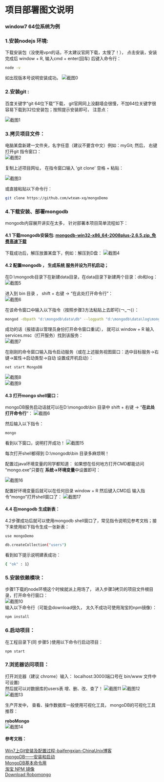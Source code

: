 
# 项目部署图文说明

### window7 64位系统为例

### 1.安装nodejs 环境:

下载安装包（没使用vpn的话，不太建议官网下载，太慢了！）， 点击安装，安装完成后 window + R, 输入cmd + enter(回车) 后键入命令行：
```Bash
node -v
```

如出现版本号说明安装成功。
![截图0](https://github.com/wteam-xq/mongoDemo/blob/master/deploy_images/0.jpg)

### 2.安装git :
  百度关键字“git 64位下载”下载， git官网同上没翻墙会很慢，不加64位关键字很容易下载到32位安装包；按照提示安装即可， 注意点：  
  
  ![截图1](https://github.com/wteam-xq/mongoDemo/blob/master/deploy_images/1.jpg)
  
### 3.拷贝项目文件：
  电脑某盘新建一文件夹，名字任意（建议不要含中文）例如：myGit; 然后， 右键打开git 指令窗口：  
   ![截图2](https://github.com/wteam-xq/mongoDemo/blob/master/deploy_images/2.jpg)  
   
   复制上述项目网址， 在指令窗口输入 'git clone' 空格 + 粘贴：  
   
   ![截图3](https://github.com/wteam-xq/mongoDemo/blob/master/deploy_images/3.jpg)  
   
或直接粘贴以下命令行：  

   ```Bash
   git clone https://github.com/wteam-xq/mongoDemo
   ```  
   
### 4.下载安装、部署mongodb
 mongodb内容展开讲实在太多， 针对部署本项目简单流程如下：  
#### 4.1 下载mongodb安装包: [mongodb-win32-x86_64-2008plus-2.6.5.zip_免费高速下载](http://pan.baidu.com/s/1qWG5Lr2)  
  下载成功后，解压放置某盘下，例如：解压到D盘：
  ![截图4](https://github.com/wteam-xq/mongoDemo/blob/master/deploy_images/4.jpg)
  
#### 4.2 配置mongodb ， 生成系统 服务并设为开机启动；  
在D:\mongodb目录下在新建data目录，在data目录下新建两个目录：db和log：
![截图5](https://github.com/wteam-xq/mongoDemo/blob/master/deploy_images/5.jpg)  

进入到 bin 目录 ， shift + 右键 ->  “在此处打开命令行”：  
![截图6](https://github.com/wteam-xq/mongoDemo/blob/master/deploy_images/6.jpg) 

在该命令窗口中输入以下指令（按照步骤3方法粘贴上去即可(￢_￢)）：  
```Bash
mongod -dbpath "d:\mongodb\data\db" --logpath "d:\mongodb\data\log\mongodb.log" --install --serviceName "MongoDB"

```  

成功的话（报错请以管理员身份打开命令窗口重试）， 就可以 window + R 输入 services.msc（打开服务）找到该服务：  
![截图7](https://github.com/wteam-xq/mongoDemo/blob/master/deploy_images/7.jpg)   

在刚刚的命令窗口输入指令启动服务（或在上述服务视图窗口：选中目标服务->右键->属性->启动类型->自动  设置成开机启动）： 
```Bash
net start MongoDB
```  
![截图8](https://github.com/wteam-xq/mongoDemo/blob/master/deploy_images/8.jpg)  
![截图9](https://github.com/wteam-xq/mongoDemo/blob/master/deploy_images/9.jpg)  

#### 4.3 打开mongo shell窗口：

mongoDB服务启动话就可以在D:\mongodb\bin 目录中 shift + 右键 -> “**在此处打开命令行**”：
![截图6](https://github.com/wteam-xq/mongoDemo/blob/master/deploy_images/6.jpg) 

然后输入以下指令：
```Bash
mongo
```  
看到以下窗口，说明打开成功！
![截图15](https://github.com/wteam-xq/mongoDemo/blob/master/deploy_images/15.jpg)  
 
每次打开shell都得到 D:\mongodb\bin 目录多麻烦啊！

配置过java环境变量的同学都知道： 如果想在任何地方打开CMD都能访问 “mongo.exe”只要在 **系统->环境变量**中设置即可：

![截图16](https://github.com/wteam-xq/mongoDemo/blob/master/deploy_images/16.jpg)  

配置好环境变量后就可以在任何目录 window + R 然后键入CMD后 输入指令“mongo”打开shell窗口了： 
![截图17](https://github.com/wteam-xq/mongoDemo/blob/master/deploy_images/17.jpg)  

#### 4.4 在mongodb 生成新表：
4.2步骤成功后就可以使用mongodb shell窗口了，常见指令说明见参考文档；接下来使用如下指令生成一张新表：  
```Bash
use mongoDemo

db.createCollection("users")
```   
看到如下提示说明建表成功：  
```Bash
{ "ok" : 1}
```  
### 5.安装依赖模块：
步骤1下载的node环境这个时候就派上用场了， 进入步骤3拷贝的项目文件根目录，打开命令行窗口：  
![截图10](https://github.com/wteam-xq/mongoDemo/blob/master/deploy_images/10.jpg)   
输入以下命令行（可能会download很久， 太久不成功可使用淘宝的npm镜像）：  
```Bash
npm install
```  

### 6.启动项目：
在工程目录下(同 步骤5 )使用以下命令行启动项目： 
```Bash
npm start
```  

### 7.浏览器访问项目：  
打开浏览器（建议 chrome）输入： localhost:3000(端口号在 bin/www 文件中可设置)  
然后就可以对数据库的users表 增、删、改、查了！
![截图11](https://github.com/wteam-xq/mongoDemo/blob/master/deploy_images/11.jpg)
![截图12](https://github.com/wteam-xq/mongoDemo/blob/master/deploy_images/12.jpg)
![截图13](https://github.com/wteam-xq/mongoDemo/blob/master/deploy_images/13.jpg)  

生产开发中， 查看、操作数据库一般使用可视化工具， mongoDB的可视化工具推荐： 

**roboMongo**  
![截图14](https://github.com/wteam-xq/mongoDemo/blob/master/deploy_images/14.jpg)  


#### 参考文档：  
[Win7上Git安装及配置过程-baifengxian-ChinaUnix博客](http://blog.chinaunix.net/uid-25806493-id-3319781.html)  
[mongoDB——安装和启动](http://blog.csdn.net/liusong0605/article/details/10574863)  
[MongoDB基本命令用](http://www.cnblogs.com/xusir/archive/2012/12/24/2830957.html)  
[淘宝 NPM 镜像](http://npm.taobao.org/)  
[Download Robomongo](http://robomongo.org/download.html)  
